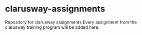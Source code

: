 # clarusway-assignments
Repository for clarusway assignments
Every assignment from the clarusway training program will be added here. 
